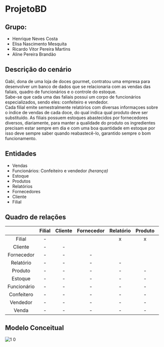 # ProjetoBD
## **Grupo:** 
* Henrique Neves Costa 
* Elisa Nascimento Mesquita
* Ricardo Vitor Pereira Martins
* Aline Pereira Brandão

## **Descrição do cenário**
 Gabi, dona de uma loja de doces gourmet, contratou uma empresa para desenvolver um banco de dados que se relacionaria com as vendas das faliais, quadro de funcionários e o controle do estoque. <br>
 Sabe-se que cada uma das faliais possui um corpo de funcionários especializados, sendo eles: confeiteiro e vendedor. <br>
 Cada filial emite semestralmente relatórios com diversas informaçoes sobre o índice de vendas de cada doce, do qual indica qual produto deve ser substituído. As filiais possuem estoques abastecidos por fornecedores diversos, diariamente, para manter a qualidade do produto os ingredientes precisam estar sempre em dia e com uma boa quantidade em estoque por isso deve sempre saber quando reabastecê-lo, garantido sempre o bom funcionamento.

## **Entidades**
* Vendas
* Funcionários: Confeiteiro e vendedor *(herança)*
* Estoque
* Produtos
* Relatórios
* Fornecedores
* Cliente
* Filial

## **Quadro de relações**

|              | Filial | Cliente | Fornecedor | Relatório | Produto | Estoque | Funcionário | Confeitero | Vendedor | Venda |
| :----------: | :----: | :-----: | :--------: | :-------: | :-----: | :-----: | :---------: | :--------: | :------: | :---: |
| Filial       | -      |         |            |    x      |     x   |   x     |    x        |     x      |    x     |       |
| Cliente      | -      | -       |            |           |         |         |             |            |          |  x    |
| Fornecedor   | -      | -       | -          |           |         |    x    |             |            |          |       |
| Relatório    | -      | -       | -          | -         |         |         |             |            |          |       |
| Produto      | -      | -       | -          | -         | -       |    x    |             |            |          |  x    |
| Estoque      | -      | -       | -          | -         | -       | -       |             |            |          |       |
| Funcionário  | -      | -       | -          | -         | -       | -       | -           |        x   |   x      | x     |
| Confeitero   | -      | -       | -          | -         | -       | -       | -           | -          |          |       |
| Vendedor     | -      | -       | -          | -         | -       | -       | -           | -          | -        |  x    |
| Venda        | -      | -       | -          | -         | -       | -       | -           | -          | -        | -     |

## **Modelo Conceitual**

![1 0](https://user-images.githubusercontent.com/62437015/78414978-45ff0680-75f5-11ea-8073-e5cfcc85aca5.PNG)

